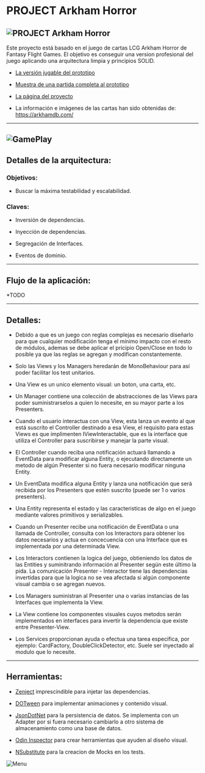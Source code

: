# PROJECT Arkham Horror

![PROJECT Arkham Horror](https://www.rosalesnavas.com/images/logo_with_text_black.png)
---
Este proyecto está basado en el juego de cartas LCG Arkham Horror de Fantasy Flight Games.
El objetivo es conseguir una version profesional del juego aplicando una arquitectura limpia y principios SOLID.

* [La versión jugable del prototipo](https://github.com/Todorcevic/Project-ARKHAM-HORROR)
 
* [Muestra de una partida completa al prototipo](https://www.youtube.com/watch?v=pvBs5DNNExE)

* [La página del proyecto](https://www.rosalesnavas.com/arkham)

* La información e imágenes de las cartas han sido obtenidas de: https://arkhamdb.com/
---
 ![GamePlay](https://www.rosalesnavas.com/images/ProjectArkhamHorrorGithub.jpg)
---

## Detalles de la arquitectura:

### Objetivos:

* Buscar la máxima testabilidad y escalabilidad.

### Claves:

* Inversión de dependencias.

* Inyección de dependencias.

* Segregación de Interfaces.

* Eventos de dominio.

---
## Flujo de la aplicación:

*TODO

---
## Detalles:

* Debido a que es un juego con reglas complejas es necesario diseñarlo para que cualquier modificación tenga el mínimo impacto con el resto de módulos,
ademas se debe aplicar el pricipio Open/Close en todo lo posible ya que las reglas se agregan y modifican constantemente.

* Solo las Views y los Managers heredarán de MonoBehaviour para así poder facilitar los test unitarios.

* Una View es un unico elemento visual: un boton, una carta, etc.

* Un Manager contiene una colección de abstracciones de las Views para poder suministrarselos a quien lo necesite, en su mayor parte a los Presenters.

* Cuando el usuario interactua con una View, esta lanza un evento al que está suscrito el Controller destinado a esa View, el requisito para estas Views
es que implimenten IViewInteractable, que es la interface que utiliza el Controller para suscribirse y manejar la parte visual.

* El Controller cuando reciba una notificación actuará llamando a EventData para modificar alguna Entity, o ejecutando directamente un metodo de algún Presenter si no fuera necesario modificar ninguna Entity.

* Un EventData modifica alguna Entity y lanza una notificación que será recibida por los Presenters que estén suscrito (puede ser 1 o varios presenters).

* Una Entity representa el estado y las caracteristicas de algo en el juego mediante valores primitivos y serializables.

* Cuando un Presenter recibe una notificación de EventData o una llamada de Controller, consulta con los Interactors para obtener los datos necesarios y 
actua en concecuencia con una Interface que es implementada por una determinada View. 

* Los Interactors contienen la logica del juego, obtieniendo los datos de las Entities y suminitrando información al Presenter según este último la pida. La comunicación Presenter - Interactor tiene las dependencias invertidas para que la logica no se vea afectada si algún componente visual cambia o se agregan nuevos.

* Los Managers suministran al Presenter una o varias instancias de las Interfaces que implementa la View.

* La View contiene los componentes visuales cuyos metodos serán implementados en interfaces para invertir la dependencia que existe entre Presenter-View.

* Los Services proporcionan ayuda o efectua una tarea especifica, por ejemplo: CardFactory, DoubleClickDetector, etc. Suele ser inyectado al modulo que lo necesite.

---
## Herramientas:
* [Zenject](https://github.com/modesttree/Zenject) imprescindible para injetar las dependencias.

* [DOTween](http://dotween.demigiant.com/index.php) para implementar animaciones y contenido visual.

* [JsonDotNet](https://www.newtonsoft.com/json) para la persistencia de datos. Se implementa con un Adapter por si fuera necesario cambiarlo a otro sistema de almacenamiento como una base de datos.

* [Odin Inspector](https://odininspector.com/) para crear herramientas que ayuden al diseño visual.

* [NSubstitute](https://nsubstitute.github.io/) para la creacion de Mocks en los tests.

![Menu](https://www.rosalesnavas.com/images/portfolio/arkham/3.jpg)
